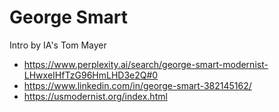 # George Smart

Intro by IA's Tom Mayer

* https://www.perplexity.ai/search/george-smart-modernist-LHwxeIHfTzG96HmLHD3e2Q#0
* https://www.linkedin.com/in/george-smart-382145162/
* https://usmodernist.org/index.html